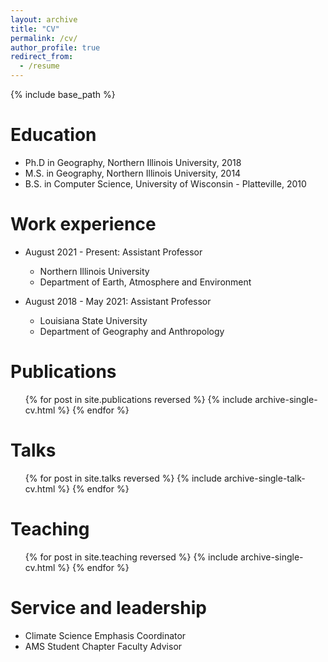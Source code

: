 ```yaml
---
layout: archive
title: "CV"
permalink: /cv/
author_profile: true
redirect_from:
  - /resume
---
```


{% include base_path %}

Education
======
* Ph.D in Geography, Northern Illinois University, 2018
* M.S. in Geography, Northern Illinois University, 2014
* B.S. in Computer Science, University of Wisconsin - Platteville, 2010

Work experience
======
* August 2021 - Present: Assistant Professor
  * Northern Illinois University
  * Department of Earth, Atmosphere and Environment

* August 2018 - May 2021: Assistant Professor
  * Louisiana State University
  * Department of Geography and Anthropology


Publications
======
  <ul>{% for post in site.publications reversed %}
    {% include archive-single-cv.html %}
  {% endfor %}</ul>
  
Talks
======
  <ul>{% for post in site.talks reversed %}
    {% include archive-single-talk-cv.html  %}
  {% endfor %}</ul>
  
Teaching
======
  <ul>{% for post in site.teaching reversed %}
    {% include archive-single-cv.html %}
  {% endfor %}</ul>
  
Service and leadership
======
* Climate Science Emphasis Coordinator
* AMS Student Chapter Faculty Advisor
